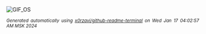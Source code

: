 <div align="justify">
<picture>
    <source media="(prefers-color-scheme: dark)" srcset="https://i.ibb.co/gvTxRDY/output-gif.gif">
    <source media="(prefers-color-scheme: light)" srcset="https://i.ibb.co/gvTxRDY/output-gif.gif">
    <img alt="GIF_OS" src="https://i.ibb.co/gvTxRDY/output-gif.gif">
</picture>

<sub><i>Generated automatically using [x0rzavi/github-readme-terminal](https://github.com/x0rzavi/github-readme-terminal) on Wed Jan 17 04:02:57 AM MSK 2024</i></sub>

</div>

<!-- Image deletion URL: https://ibb.co/28tTkjJ/0cc86636cd47abb3dde75b80411c08ff -->